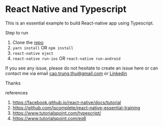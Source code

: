 # React Native and Typescript
This is an essential example to build React-native app using Typescript.

Step to run
1. Clone the [repo](https://github.com/cupid20103/react-native-typescript-example.git)
2. `yarn install` OR `npm install`
3. `react-native eject`
4. `react-native run-ios` OR `react-native run-android`

If you see any issue, please do not hesitate to create an issue here or can contact me via email cao.trung.thu@gmail.com or [Linkedin](https://www.linkedin.com/in/diegothucao/)

Thanks

references
1. https://facebook.github.io/react-native/docs/tutorial
2. https://github.com/jscomplete/react-native-essential-training
3. https://www.tutorialspoint.com/typescript/
4. https://www.tutorialspoint.com/es6
